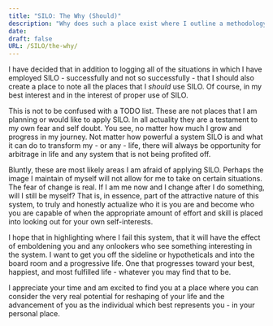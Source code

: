 ```yaml
---
title: "SILO: The Why (Should)"
description: "Why does such a place exist where I outline a methodology with which to approach life and laud the successful application of said methods. Quite simply, because the world was not made perfect, nor is it becoming perfect; and taking straight to form we as individuals only have access to the concept of perfection in religious and in the aspirations of our efforts (which while trivial in the face of such an idea, they do not go barren of us."
date:
draft: false
URL: /SILO/the-why/
---
```


I have decided that in addition to logging all of the situations in which I have employed SILO - successfully and not so successfully - that I should also create a place to note all the places that I _should_ use SILO. Of course, in my best interest and in the interest of proper use of SILO.

This is not to be confused with a TODO list. These are not places that I am planning or would like to apply SILO. In all actuality they are a testament to my own fear and self doubt. You see, no matter how much I grow and progress in my journey. Not matter how powerful a system SILO is and what it can do to transform my - or any - life, there will always be opportunity for arbitrage in life and any system that is not being profited off.

Bluntly, these are most likely areas I am afraid of applying SILO. Perhaps the image I maintain of myself will not allow for me to take on certain situations. The fear of change is real. If I am me now and I change after I do something, will I still be myself? That is, in essence, part of the attractive nature of this system, to truly and honestly actualize who it is you are and become who you are capable of when the appropriate amount of effort and skill is placed into looking out for your own self-interests.

I hope that in highlighting where I fail this system, that it will have the effect of emboldening you and any onlookers who see something interesting in the system. I want to get you off the sideline or hypotheticals and into the board room and a progressive life. One that progresses toward your best, happiest, and most fulfilled life - whatever you may find that to be.


I appreciate your time and am excited to find you at a place where you can consider the very real potential for reshaping of your life and the advancement of you as the individual which best represents you - in your personal place.
